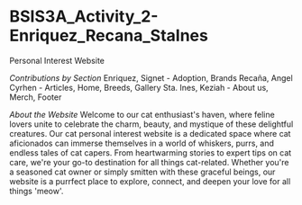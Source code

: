 # BSIS3A_Activity_2-Enriquez_Recana_StaInes
Personal Interest Website

*Contributions by Section*
Enriquez, Signet - Adoption, Brands
Recaña, Angel Cyrhen - Articles, Home, Breeds, Gallery
Sta. Ines, Keziah - About us, Merch, Footer

*About the Website*
Welcome to our cat enthusiast's haven, where feline lovers unite to celebrate the charm, beauty, and mystique of these delightful creatures. Our cat personal interest website is a dedicated space where cat aficionados can immerse themselves in a world of whiskers, purrs, and endless tales of cat capers. From heartwarming stories to expert tips on cat care, we're your go-to destination for all things cat-related. Whether you're a seasoned cat owner or simply smitten with these graceful beings, our website is a purrfect place to explore, connect, and deepen your love for all things 'meow'.
